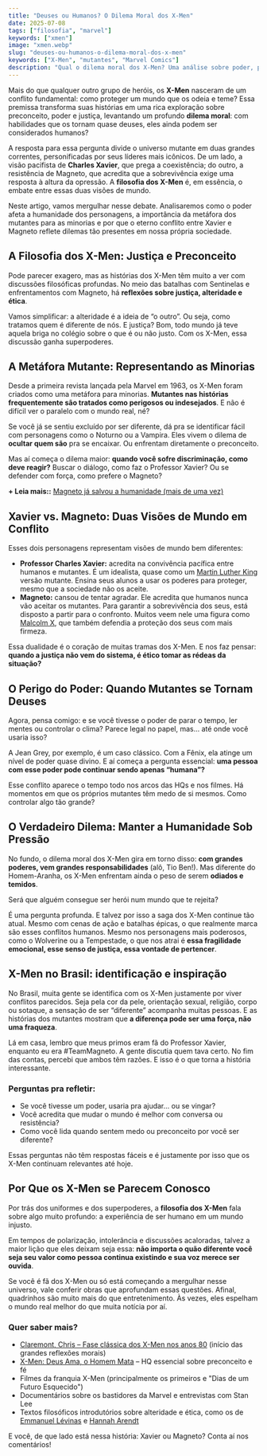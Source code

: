 ```yaml
---
title: "Deuses ou Humanos? O Dilema Moral dos X-Men"
date: 2025-07-08
tags: ["filosofia", "marvel"]
keywords: ["xmen"]
image: "xmen.webp"
slug: "deuses-ou-humanos-o-dilema-moral-dos-x-men"
keywords: ["X-Men", "mutantes", "Marvel Comics"]
description: "Qual o dilema moral dos X-Men? Uma análise sobre poder, preconceito e a eterna luta entre as filosofias de Xavier e Magneto."
---
```


Mais do que qualquer outro grupo de heróis, os **X-Men** nasceram de um conflito fundamental: como proteger um mundo que os odeia e teme? Essa premissa transforma suas histórias em uma rica exploração sobre preconceito, poder e justiça, levantando um profundo **dilema moral**: com habilidades que os tornam quase deuses, eles ainda podem ser considerados humanos?

A resposta para essa pergunta divide o universo mutante em duas grandes correntes, personificadas por seus líderes mais icônicos. De um lado, a visão pacifista de **Charles Xavier**, que prega a coexistência; do outro, a resistência de Magneto, que acredita que a sobrevivência exige uma resposta à altura da opressão. A **filosofia dos X-Men** é, em essência, o embate entre essas duas visões de mundo.

Neste artigo, vamos mergulhar nesse debate. Analisaremos como o poder afeta a humanidade dos personagens, a importância da metáfora dos mutantes para as minorias e por que o eterno conflito entre Xavier e Magneto reflete dilemas tão presentes em nossa própria sociedade.

## A Filosofia dos X-Men: Justiça e Preconceito

Pode parecer exagero, mas as histórias dos X-Men têm muito a ver com discussões filosóficas profundas. No meio das batalhas com Sentinelas e enfrentamentos com Magneto, há **reflexões sobre justiça, alteridade e ética**.

Vamos simplificar: a alteridade é a ideia de “o outro”. Ou seja, como tratamos quem é diferente de nós. E justiça? Bom, todo mundo já teve aquela briga no colégio sobre o que é ou não justo. Com os X-Men, essa discussão ganha superpoderes.

## A Metáfora Mutante: Representando as Minorias

Desde a primeira revista lançada pela Marvel em 1963, os X-Men foram criados como uma metáfora para minorias. **Mutantes nas histórias frequentemente são tratados como perigosos ou indesejados**. E não é difícil ver o paralelo com o mundo real, né?

Se você já se sentiu excluído por ser diferente, dá pra se identificar fácil com personagens como o Noturno ou a Vampira. Eles vivem o dilema de **ocultar quem são** pra se encaixar. Ou enfrentam diretamente o preconceito.

Mas aí começa o dilema maior: **quando você sofre discriminação, como deve reagir?** Buscar o diálogo, como faz o Professor Xavier? Ou se defender com força, como prefere o Magneto?

**+ Leia mais::** [Magneto já salvou a humanidade (mais de uma vez)](https://nerdatico.com.br/magneto-ja-salvou-a-humanidade/)

## Xavier vs. Magneto: Duas Visões de Mundo em Conflito

Esses dois personagens representam visões de mundo bem diferentes:

*   **Professor Charles Xavier:** acredita na convivência pacífica entre humanos e mutantes. É um idealista, quase como um [Martin Luther King](https://pt.wikipedia.org/wiki/Martin_Luther_King_Jr.) versão mutante. Ensina seus alunos a usar os poderes para proteger, mesmo que a sociedade não os aceite.
*   **Magneto:** cansou de tentar agradar. Ele acredita que humanos nunca vão aceitar os mutantes. Para garantir a sobrevivência dos seus, está disposto a partir para o confronto. Muitos veem nele uma figura como [Malcolm X](https://pt.wikipedia.org/wiki/Malcolm_X), que também defendia a proteção dos seus com mais firmeza.

Essa dualidade é o coração de muitas tramas dos X-Men. E nos faz pensar: **quando a justiça não vem do sistema, é ético tomar as rédeas da situação?**

## O Perigo do Poder: Quando Mutantes se Tornam Deuses

Agora, pensa comigo: e se você tivesse o poder de parar o tempo, ler mentes ou controlar o clima? Parece legal no papel, mas... até onde você usaria isso?

A Jean Grey, por exemplo, é um caso clássico. Com a Fênix, ela atinge um nível de poder quase divino. E aí começa a pergunta essencial: **uma pessoa com esse poder pode continuar sendo apenas “humana”?**

Esse conflito aparece o tempo todo nos arcos das HQs e nos filmes. Há momentos em que os próprios mutantes têm medo de si mesmos. Como controlar algo tão grande?

## O Verdadeiro Dilema: Manter a Humanidade Sob Pressão

No fundo, o dilema moral dos X-Men gira em torno disso: **com grandes poderes, vem grandes responsabilidades** (alô, Tio Ben!). Mas diferente do Homem-Aranha, os X-Men enfrentam ainda o peso de serem **odiados e temidos**.

Será que alguém consegue ser herói num mundo que te rejeita?

É uma pergunta profunda. E talvez por isso a saga dos X-Men continue tão atual. Mesmo com cenas de ação e batalhas épicas, o que realmente marca são esses conflitos humanos. Mesmo nos personagens mais poderosos, como o Wolverine ou a Tempestade, o que nos atrai é **essa fragilidade emocional, esse senso de justiça, essa vontade de pertencer**.

## X-Men no Brasil: identificação e inspiração

No Brasil, muita gente se identifica com os X-Men justamente por viver conflitos parecidos. Seja pela cor da pele, orientação sexual, religião, corpo ou sotaque, a sensação de ser “diferente” acompanha muitas pessoas. E as histórias dos mutantes mostram que **a diferença pode ser uma força, não uma fraqueza**.

Lá em casa, lembro que meus primos eram fã do Professor Xavier, enquanto eu era #TeamMagneto. A gente discutia quem tava certo. No fim das contas, percebi que ambos têm razões. E isso é o que torna a história interessante.

### Perguntas pra refletir:

*   Se você tivesse um poder, usaria pra ajudar... ou se vingar?
*   Você acredita que mudar o mundo é melhor com conversa ou resistência?
*   Como você lida quando sentem medo ou preconceito por você ser diferente?

Essas perguntas não têm respostas fáceis e é justamente por isso que os X-Men continuam relevantes até hoje.

## Por Que os X-Men se Parecem Conosco

Por trás dos uniformes e dos superpoderes, a **filosofia dos X-Men** fala sobre algo muito profundo: a experiência de ser humano em um mundo injusto.

Em tempos de polarização, intolerância e discussões acaloradas, talvez a maior lição que eles deixam seja essa: **não importa o quão diferente você seja seu valor como pessoa continua existindo e sua voz merece ser ouvida**.

Se você é fã dos X-Men ou só está começando a mergulhar nesse universo, vale conferir obras que aprofundam essas questões. Afinal, quadrinhos são muito mais do que entretenimento. Às vezes, eles espelham o mundo real melhor do que muita notícia por aí.

### Quer saber mais?

*   [Claremont, Chris – Fase clássica dos X-Men nos anos 80](https://amzn.to/4kqP8Ym) (início das grandes reflexões morais)
*   [X-Men: Deus Ama, o Homem Mata](https://panini.com.br/x-men-deus-ama-o-homem-mata-marvel-graphic-novel) – HQ essencial sobre preconceito e fé
*   Filmes da franquia X-Men (principalmente os primeiros e "Dias de um Futuro Esquecido")
*   Documentários sobre os bastidores da Marvel e entrevistas com Stan Lee
*   Textos filosóficos introdutórios sobre alteridade e ética, como os de [Emmanuel Lévinas](https://en.wikipedia.org/wiki/Emmanuel_Levinas) e [Hannah Arendt](https://en.wikipedia.org/wiki/Hannah_Arendt)

E você, de que lado está nessa história: Xavier ou Magneto? Conta aí nos comentários!